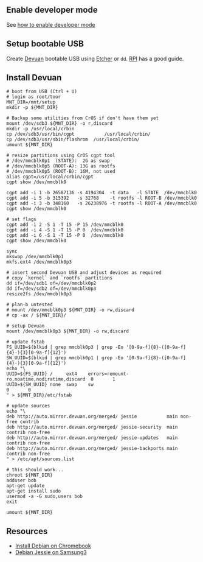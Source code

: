 ## Enable developer mode
See [how to enable developer mode](https://wiki.debian.org/InstallingDebianOn/Samsung/ARMChromebook#Enabling_Developer_Mode)

## Setup bootable USB
Create [Devuan](https://files.devuan.org/devuan_jessie/embedded/devuan_jessie_1.0.0_armhf_chromeveyron.img.xz) bootable USB using [Etcher](https://etcher.io) or `dd`. [RPI](https://www.raspberrypi.org/documentation/installation/installing-images/mac.md) has a good guide.


## Install Devuan

```
# boot from USB (Ctrl + U)
# login as root/toor
MNT_DIR=/mnt/setup
mkdir -p ${MNT_DIR}
```

```
# Backup some utilities from CrOS if don't have them yet
mount /dev/sdb3 ${MNT_DIR} -o r,discard
mkdir -p /usr/local/crbin
cp /dev/sdb3/usr/bin/cgpt   		/usr/local/crbin/
cp /dev/sdb3/usr/sbin/flashrom 	/usr/local/crbin/
umount ${MNT_DIR}
```

```
# resize partitions using CrOS cgpt tool
# /dev/mmcblk0p1  (STATE):  2G as swap
# /dev/mmcblk0p5 (ROOT-A): 13G as rootfs
# /dev/mmcblk0p5 (ROOT-B): 16M, not used
alias cgpt=/usr/local/crbin/cgpt
cgpt show /dev/mmcblk0

cgpt add -i 1 -b 26587136 -s 4194304  -t data   -l STATE  /dev/mmcblk0
cgpt add -i 5 -b 315392   -s 32768    -t rootfs -l ROOT-B /dev/mmcblk0
cgpt add -i 3 -b 348160   -s 26238976 -t rootfs -l ROOT-A /dev/mmcblk0
cgpt show /dev/mmcblk0

# set flags
cgpt add -i 2 -S 1 -T 15 -P 15 /dev/mmcblk0
cgpt add -i 4 -S 1 -T 15 -P 0  /dev/mmcblk0
cgpt add -i 6 -S 1 -T 15 -P 0  /dev/mmcblk0
cgpt show /dev/mmcblk0

sync
mkswap /dev/mmcblk0p1
mkfs.ext4 /dev/mmcblk0p3
```

```
# insert second Devuan USB and adjust devices as required 
# copy `kernel` and `rootfs` partitions
dd if=/dev/sdb1 of=/dev/mmcblk0p2
dd if=/dev/sdb2 of=/dev/mmcblk0p3
resize2fs /dev/mmcblk0p3

# plan-b untested 
# mount /dev/mmcblk0p3 ${MNT_DIR} -o rw,discard
# cp -ax / ${MNT_DIR}/
```

```
# setup Devuan 
mount /dev/mmcblk0p3 ${MNT_DIR} -o rw,discard

# update fstab
FS_UUID=$(blkid | grep mmcblk0p3 | grep -Eo '[0-9a-f]{8}-([0-9a-f]{4}-){3}[0-9a-f]{12}')
SW_UUID=$(blkid | grep mmcblk0p1 | grep -Eo '[0-9a-f]{8}-([0-9a-f]{4}-){3}[0-9a-f]{12}')
echo "\
UUID=${FS_UUID} /     ext4    errors=remount-ro,noatime,nodiratime,discard  0       1
UUID=${SW_UUID} none  swap    sw                                            0       0
" > ${MNT_DIR}/etc/fstab

# update sources
echo "\
deb http://auto.mirror.devuan.org/merged/ jessie           main non-free contrib
deb http://auto.mirror.devuan.org/merged/ jessie-security  main contrib non-free
deb http://auto.mirror.devuan.org/merged/ jessie-updates   main contrib non-free
deb http://auto.mirror.devuan.org/merged/ jessie-backports main contrib non-free
" > /etc/apt/sources.list

# this should work...
chroot ${MNT_DIR}
adduser bob
apt-get update
apt-get install sudo
usermod -a -G sudo,users bob
exit

umount ${MNT_DIR}
```

## Resources

- [Install Debian on Chromebook](https://wiki.debian.org/InstallingDebianOn/Samsung/ARMChromebook)
- [Debian Jessie on Samsung3](https://www.neowin.net/forum/topic/1173005-replacing-chrome-os-with-debian-jessie-on-the-samsung-series-3-chromebook/)
